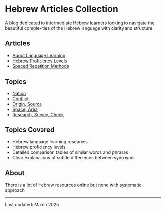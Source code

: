 # Hebrew Articles Collection

A blog dedicated to intermediate Hebrew learners looking to navigate the beautiful complexities of the Hebrew language with clarity and structure.

## Articles

- [About Language Learning](/etc/about-language-learnig.md)
- [Hebrew Proficiency Levels](/etc/hebrew-proficiency-levels.md)
- [Spaced Repetition Methods](/etc/spaced-repetition-methods.md)

## Topics

- [Nation](/topic/nation.md)
- [Conflict](/topic/dispute-conflict.md)
- [Origin, Source](/topic/origin-source.md)
- [Space, Area](/topic/space-area.md)
- [Research, Survey, Check](/topic/research-survey-check.md)

## Topics Covered

- Hebrew language learning resources
- Hebrew proficiency levels
- Detailed comparison tables of similar words and phrases
- Clear explanations of subtle differences between synonyms

## About

There is a lot of Hebrew resources online but none with systematic approach

---

Last updated: March 2025
